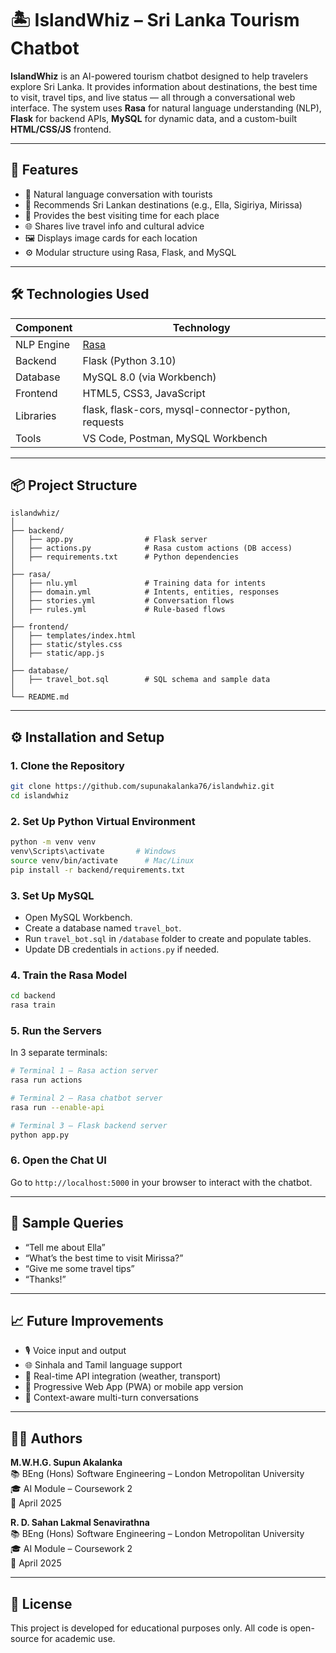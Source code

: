 
# 🏝️ IslandWhiz – Sri Lanka Tourism Chatbot

**IslandWhiz** is an AI-powered tourism chatbot designed to help travelers explore Sri Lanka. It provides information about destinations, the best time to visit, travel tips, and live status — all through a conversational web interface. The system uses **Rasa** for natural language understanding (NLP), **Flask** for backend APIs, **MySQL** for dynamic data, and a custom-built **HTML/CSS/JS** frontend.

---

## 🚀 Features

- 💬 Natural language conversation with tourists
- 📍 Recommends Sri Lankan destinations (e.g., Ella, Sigiriya, Mirissa)
- 📅 Provides the best visiting time for each place
- 🌐 Shares live travel info and cultural advice
- 🖼️ Displays image cards for each location
- ⚙️ Modular structure using Rasa, Flask, and MySQL

---

## 🛠️ Technologies Used

| Component     | Technology              |
|---------------|--------------------------|
| NLP Engine    | [Rasa](https://rasa.com) |
| Backend       | Flask (Python 3.10)      |
| Database      | MySQL 8.0 (via Workbench)|
| Frontend      | HTML5, CSS3, JavaScript  |
| Libraries     | flask, flask-cors, mysql-connector-python, requests |
| Tools         | VS Code, Postman, MySQL Workbench |

---

## 📦 Project Structure

```
islandwhiz/
│
├── backend/
│   ├── app.py                # Flask server
│   ├── actions.py            # Rasa custom actions (DB access)
│   ├── requirements.txt      # Python dependencies
│
├── rasa/
│   ├── nlu.yml               # Training data for intents
│   ├── domain.yml            # Intents, entities, responses
│   ├── stories.yml           # Conversation flows
│   ├── rules.yml             # Rule-based flows
│
├── frontend/
│   ├── templates/index.html
│   ├── static/styles.css
│   ├── static/app.js
│
├── database/
│   ├── travel_bot.sql        # SQL schema and sample data
│
└── README.md
```

---

## ⚙️ Installation and Setup

### 1. Clone the Repository

```bash
git clone https://github.com/supunakalanka76/islandwhiz.git
cd islandwhiz
```

### 2. Set Up Python Virtual Environment

```bash
python -m venv venv
venv\Scripts\activate       # Windows
source venv/bin/activate      # Mac/Linux
pip install -r backend/requirements.txt
```

### 3. Set Up MySQL

- Open MySQL Workbench.
- Create a database named `travel_bot`.
- Run `travel_bot.sql` in `/database` folder to create and populate tables.
- Update DB credentials in `actions.py` if needed.

### 4. Train the Rasa Model

```bash
cd backend
rasa train
```

### 5. Run the Servers

In 3 separate terminals:

```bash
# Terminal 1 – Rasa action server
rasa run actions

# Terminal 2 – Rasa chatbot server
rasa run --enable-api

# Terminal 3 – Flask backend server
python app.py
```

### 6. Open the Chat UI

Go to `http://localhost:5000` in your browser to interact with the chatbot.

---

## 💬 Sample Queries

- “Tell me about Ella”
- “What’s the best time to visit Mirissa?”
- “Give me some travel tips”
- “Thanks!”

---

## 📈 Future Improvements

- 🎙️ Voice input and output
- 🌐 Sinhala and Tamil language support
- 📡 Real-time API integration (weather, transport)
- 📱 Progressive Web App (PWA) or mobile app version
- 🧠 Context-aware multi-turn conversations

---

## 🙋‍♂️ Authors

**M.W.H.G. Supun Akalanka**  
📚 BEng (Hons) Software Engineering – London Metropolitan University  
🎓 AI Module – Coursework 2  
📅 April 2025

**R. D. Sahan Lakmal Senavirathna**  
📚 BEng (Hons) Software Engineering – London Metropolitan University  
🎓 AI Module – Coursework 2  
📅 April 2025

---

## 📄 License

This project is developed for educational purposes only. All code is open-source for academic use.
